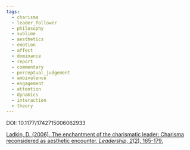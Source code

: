 ```yaml
---
tags:
  - charisma
  - leader_follower
  - philosophy
  - sublime
  - aesthetics
  - emotion
  - affect
  - dominance
  - report
  - commentary
  - perceptual_judgement
  - ambivalence
  - engagement
  - attention
  - dynamics
  - interaction
  - theory
---
```

DOI: 10.1177/1742715006062933

[Ladkin, D. (2006). The enchantment of the charismatic leader: Charisma reconsidered as aesthetic encounter. _Leadership_, _2_(2), 165-179.](https://journals.sagepub.com/doi/pdf/10.1177/1742715006062933?casa_token=zdN0hJz3lZIAAAAA:UEZQF1qx70VGrncpd5wJMcDlFRKh50-ZAqB1riTioIsiDOK_JgZBQ18eJiZcYuwNnVWzzUg7HUUc)